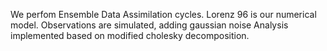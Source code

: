 We perfom Ensemble Data Assimilation cycles.
Lorenz 96 is our numerical model.
Observations are simulated, adding gaussian noise
Analysis implemented based on modified cholesky decomposition.
